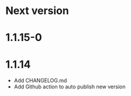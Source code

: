 # Next version

# 1.1.15-0

# 1.1.14

- Add CHANGELOG.md
- Add Github action to auto publish new version
